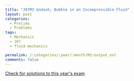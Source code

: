 ```yaml
---
title: "J07M3 &ndash; Bubble in an Incompressible Fluid"
layout: post
categories:
  - Prelims
  - Problems
tags:
  - Mechanics
  - J07
  - fluid mechanics

permalink: /:categories/:year/:month/M3:output_ext
comments: false
---
```

<object data="2007J3M.pdf" type="application/pdf" width="100%" height="500"></object>
<div class="message"><a href='https://princetonprelim.com/prelim/18/'>Check for solutions to this year's exam</a></div>